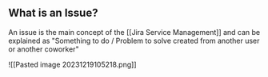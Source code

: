 
## What is an Issue?

An issue is the main concept of the [[Jira Service Management]] and can be explained as "Something to do / Problem to solve created from another user or another coworker"

![[Pasted image 20231219105218.png]]


